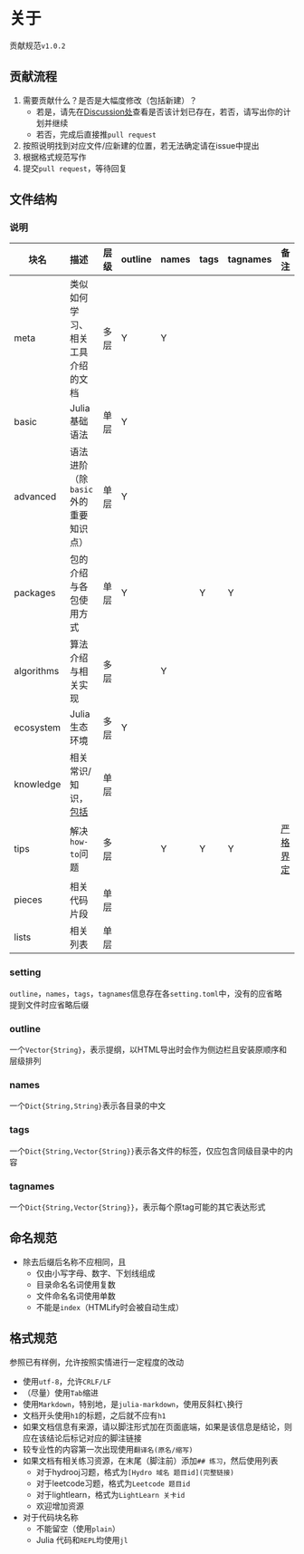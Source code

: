 # 关于
贡献规范`v1.0.2`

## 贡献流程
1. 需要贡献什么？是否是大幅度修改（包括新建）？
	- 若是，请先在[Discussion处](https://github.com/JuliaRoadmap/zh/discussions/1)查看是否该计划已存在，若否，请写出你的计划并继续
	- 若否，完成后直接推`pull request`
2. 按照说明找到对应文件/应新建的位置，若无法确定请在issue中提出
3. 根据格式规范写作
4. 提交`pull request`，等待回复

## 文件结构
### 说明

| 块名        | 描述                                          | 层级 | outline | names | tags | tagnames | 备注
| ---         | :---                                         | --- | ---      | ---   | --- | ---       | :---
| meta        | 类似如何学习、相关工具介绍的文档                | 多层 | Y       | Y     |     |           |
| basic       | Julia 基础语法                                | 单层 | Y       |       |     |           |
| advanced    | 语法进阶（除`basic`外的重要知识点）             | 单层 | Y       |       |     |           |
| packages    | 包的介绍与各包使用方式                         | 单层 | Y       |       | Y   | Y         |
| algorithms  | 算法介绍与相关实现                             | 多层 |         | Y     |     |           |
| ecosystem   | Julia 生态环境                                | 多层 | Y       |       |     |           |
| knowledge   | 相关常识/知识，[包括][知识范围]                 | 单层 |         |       |     |          |
| tips        | 解决`how-to`问题                              | 多层 |         | Y     | Y   | Y         | [严格界定](docs/tips/about.md)
| pieces      | 相关代码片段                                   | 单层 |         |      |     |           |
| lists       | 相关列表                                       | 单层 |         |      |     |          |

### setting
`outline`，`names`，`tags`，`tagnames`信息存在各`setting.toml`中，没有的应省略\
提到文件时应省略后缀

### outline
一个`Vector{String}`，表示提纲，以HTML导出时会作为侧边栏且安装原顺序和层级排列

### names
一个`Dict{String,String}`表示各目录的中文

### tags
一个`Dict{String,Vector{String}}`表示各文件的标签，仅应包含同级目录中的内容

### tagnames
一个`Dict{String,Vector{String}}`，表示每个原tag可能的其它表达形式

## 命名规范
- 除去后缀后名称不应相同，且
	- 仅由小写字母、数字、下划线组成
	- 目录命名名词使用复数
	- 文件命名名词使用单数
	- 不能是`index`（HTMLify时会被自动生成）

## 格式规范
参照已有样例，允许按照实情进行一定程度的改动
* 使用`utf-8`，允许`CRLF/LF`
* （尽量）使用`Tab`缩进
* 使用`Markdown`，特别地，是`julia-markdown`，使用反斜杠`\`换行
* 文档开头使用`h1`的标题，之后就不应有`h1`
* 如果文档信息有来源，请以脚注形式加在页面底端，如果是该信息是结论，则应在该结论后标记对应的脚注链接
* 较专业性的内容第一次出现使用`翻译名(原名/缩写)`
* 如果文档有相关练习资源，在末尾（脚注前）添加`## 练习`，然后使用列表
	* 对于hydrooj习题，格式为`[Hydro 域名 题目id](完整链接)`
	* 对于leetcode习题，格式为`Leetcode 题目id`
	* 对于lightlearn，格式为`LightLearn 关卡id`
	* 欢迎增加资源
* 对于代码块名称
	* 不能留空（使用`plain`）
	* Julia 代码和`REPL`均使用`jl`


[知识范围]: https://discourse.juliacn.com/t/topic/4203
